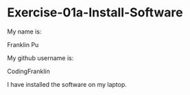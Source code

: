 # Exercise-01a-Install-Software
My name is:

Franklin Pu

My github username is:

CodingFranklin

I have installed the software on my laptop.

